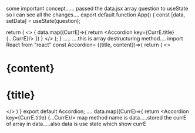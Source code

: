 some important concept......
passed the data.jsx array question to useState so i can see all the changes....
 export default function App() {
  const [data, setData] = useState(question);

  return (
   <>
     {
       data.map((CurrE)=>{
         return <Accordion key={CurrE.title} {...CurrE}/>
       })
     }
     </>
  );
}
.....
....this is array destructuring method....
import React from "react"
const Accordion= ({title, content})=>{
  return (
    <>
      <h1>{content}</h1>
      <h1>{title}</h1>
    </>
  )
}
export default Accordion;
....
data.map((CurrE)=>{
 return <Accordion key={CurrE.title} {...CurrE}/> map method name is data.....stored the currE of array in data.....also data is use state which show currE